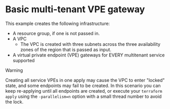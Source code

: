 # Basic multi-tenant VPE gateway

This example creates the following infrastructure:
- A resource group, if one is not passed in.
- A VPC
    - The VPC is created with three subnets across the three availability zones of the region that is passed as input.
- A virtual private endpoint (VPE) gateways for EVERY multitenant service supported

> [!WARNING]  
> Creating all service VPEs in one apply may cause the VPC to enter "locked" state, and some endpoints may fail to be created.
> In this scenario you can keep re-applying until all endpoints are created, or execute your `terraform apply` using the 
> `-parallelism=n` option with a small thread number to avoid the lock.
